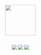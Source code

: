 <div id="header" align="center">
  <img src="https://ashdown.dev/imgs/avatar.svg" width="100"/>
</div>
</br>

<div id="header" align="center">
  
![](https://github-profile-summary-cards.vercel.app/api/cards/profile-details?username=addzeey&theme=github_dark)
![](https://github-profile-summary-cards.vercel.app/api/cards/repos-per-language?username=addzeey&theme=github_dark)
![](https://github-profile-summary-cards.vercel.app/api/cards/stats?username=addzeey&theme=github_dark)
  
</div>
<!--
**addzeey/addzeey** is a ✨ _special_ ✨ repository because its `README.md` (this file) appears on your GitHub profile.

Here are some ideas to get you started:

- 🔭 I’m currently working on ...
- 🌱 I’m currently learning ...
- 👯 I’m looking to collaborate on ...
- 🤔 I’m looking for help with ...
- 💬 Ask me about ...
- 📫 How to reach me: ...
- 😄 Pronouns: ...
- ⚡ Fun fact: ...
-->
